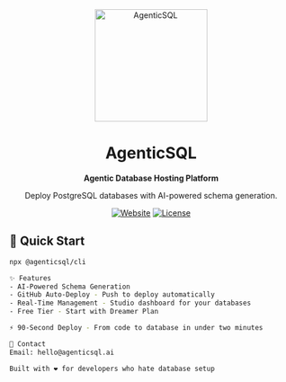 <div align="center">
  <img src="https://agenticsql-marketing-images.s3.us-east-1.amazonaws.com/8nxc5Io7mXH5KOfdZA2hN-agenticsql_icon.png" alt="AgenticSQL" width="200"/>
  
  # AgenticSQL
  
  **Agentic Database Hosting Platform**
  
  Deploy PostgreSQL databases with AI-powered schema generation.
  
  [![Website](https://img.shields.io/badge/Website-agenticsql.ai-orange)](https://agenticsql.ai)
  [![License](https://img.shields.io/badge/License-MIT-blue.svg)](LICENSE)
</div>

## 🚀 Quick Start

```bash
npx @agenticsql/cli

✨ Features
- AI-Powered Schema Generation 
- GitHub Auto-Deploy - Push to deploy automatically
- Real-Time Management - Studio dashboard for your databases
- Free Tier - Start with Dreamer Plan

⚡ 90-Second Deploy - From code to database in under two minutes

📧 Contact
Email: hello@agenticsql.ai

Built with ❤️ for developers who hate database setup
